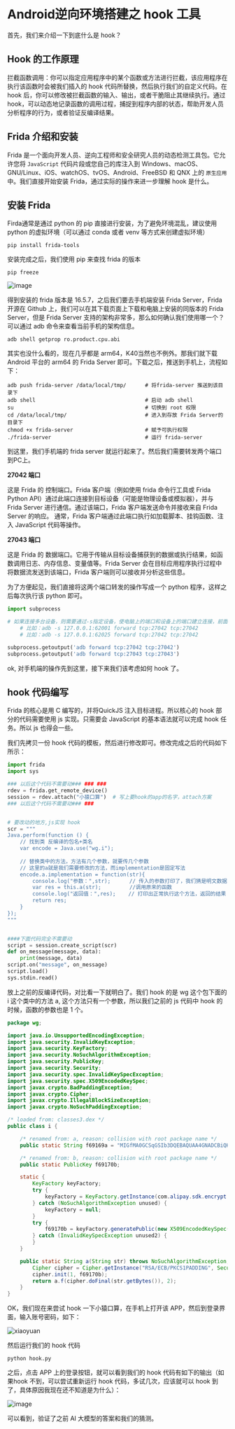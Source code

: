 # Android逆向环境搭建之 hook 工具
首先，我们来介绍一下到底什么是 hook？
## Hook 的工作原理
拦截函数调用：你可以指定应用程序中的某个函数或方法进行拦截，该应用程序在执行该函数时会被我们插入的 hook 代码所替换，然后执行我们的自定义代码。在 hook 后，你可以修改被拦截函数的输入、输出，或者干脆阻止其继续执行。通过 hook，可以动态地记录函数的调用过程，捕捉到程序内部的状态，帮助开发人员分析程序的行为，或者验证反编译结果。
## Frida 介绍和安装
Frida 是一个面向开发人员、逆向工程师和安全研究人员的动态检测工具包。它允许您将 `JavaScript` 代码片段或您自己的库注入到 Windows、macOS、GNU/Linux、iOS、watchOS、tvOS、Android、FreeBSD 和 QNX 上的 `原生应用` 中。我们直接开始安装 Frida，通过实际的操作来进一步理解 hook 是什么。
## 安装 Frida
Firda通常是通过 python 的 pip 直接进行安装，为了避免环境混乱，建议使用 python 的虚拟环境（可以通过 conda 或者 venv 等方式来创建虚拟环境）
  
    pip install frida-tools
安装完成之后，我们使用 pip 来查找 frida 的版本

    pip freeze
    
![image](https://github.com/user-attachments/assets/381f3f78-562d-4ab8-a965-62a3d399fdc7)

得到安装的 frida 版本是 16.5.7，之后我们要去手机端安装 Frida Server，Frida 开源在 Github 上，我们可以在其下载页面上下载和电脑上安装的同版本的 Frida Server，但是 Frida Server 支持的架构非常多，那么如何确认我们使用哪一个？可以通过 adb 命令来查看当前手机的架构信息。

    adb shell getprop ro.product.cpu.abi
    
其实也没什么看的，现在几乎都是 arm64，K40当然也不例外。那我们就下载 Android 平台的 arm64 的 Frida Server 即可。下载之后，推送到手机上，流程如下：

    adb push frida-server /data/local/tmp/      # 将frida-server 推送到该目录下
    adb shell                                   # 启动 adb shell
    su                                          # 切换到 root 权限
    cd /data/local/tmp/                         # 进入到存放 Frida Server的目录下
    chmod +x frida-server                       # 赋予可执行权限
    ./frida-server                              # 运行 frida-server

到这里，我们手机端的 frida server 就运行起来了。然后我们需要转发两个端口到PC上。

**27042 端口**

这是 Frida 的 控制端口。Frida 客户端（例如使用 frida 命令行工具或 Frida Python API）通过此端口连接到目标设备（可能是物理设备或模拟器），并与 Frida Server 进行通信。通过该端口，Frida 客户端发送命令并接收来自 Frida Server 的响应。
通常，Frida 客户端通过此端口执行如加载脚本、挂钩函数、注入 JavaScript 代码等操作。

**27043 端口**

这是 Frida 的 数据端口。它用于传输从目标设备捕获到的数据或执行结果，如函数调用日志、内存信息、变量值等。Frida Server 会在目标应用程序执行过程中将数据流发送到该端口，Frida 客户端则可以接收并分析这些信息。

为了方便起见，我们直接将这两个端口转发的操作写成一个 python 程序，这样之后每次执行该 python 即可。
```python
import subprocess

# 如果连接多台设备，则需要通过-s指定设备，使电脑上的端口和设备上的端口建立连接，前面是电脑上的端口号
    # 比如：adb -s 127.0.0.1:62001 forward tcp:27042 tcp:27042
    # 比如：adb -s 127.0.0.1:62025 forward tcp:27042 tcp:27042

subprocess.getoutput('adb forward tcp:27042 tcp:27042')
subprocess.getoutput('adb forward tcp:27043 tcp:27043')
```

ok, 对手机端的操作先到这里，接下来我们该考虑如何 hook 了。
## hook 代码编写
Frida 的核心是用 C 编写的，并将QuickJS 注入目标进程。所以核心的 hook 部分的代码需要使用 js 实现。只需要会 JavaScript 的基本语法就可以完成 hook 任务。所以 js 也得会一些。

我们先拷贝一份 hook 代码的模板，然后进行修改即可。修改完成之后的代码如下所示：
```python
import frida
import sys

### 以后这个代码不需要动### ### ###
rdev = frida.get_remote_device()
session = rdev.attach("小猿口算")  # 写上要hook的app的名字，attach方案
### 以后这个代码不需要动### ###


# 要改动的地方,js实现 hook
scr = """
Java.perform(function () {
    // 找到类 反编译的包名+类名
    var encode = Java.use("wg.i");
    
    // 替换类中的方法，方法有几个参数，就要传几个参数
    // 这里的a就是我们需要修改的方法，而implementation是固定写法
    encode.a.implementation = function(str){
        console.log("参数：",str);      // 传入的参数打印了，我们猜是明文数据
        var res = this.a(str);         //调用原来的函数
        console.log("返回值：",res);    // 打印出正常执行这个方法，返回的结果
        return res;
    }
});
"""


####下面代码完全不需要动
script = session.create_script(scr)
def on_message(message, data):
    print(message, data)
script.on("message", on_message)
script.load()
sys.stdin.read()
```
放上之前的反编译代码，对比看一下就明白了。我们 hook 的是 wg 这个包下面的 i 这个类中的方法 a, 这个方法只有一个参数，所以我们之前的 js 代码中 hook 的时候，函数的参数也是 1 个。
```java
package wg;

import java.io.UnsupportedEncodingException;
import java.security.InvalidKeyException;
import java.security.KeyFactory;
import java.security.NoSuchAlgorithmException;
import java.security.PublicKey;
import java.security.Security;
import java.security.spec.InvalidKeySpecException;
import java.security.spec.X509EncodedKeySpec;
import javax.crypto.BadPaddingException;
import javax.crypto.Cipher;
import javax.crypto.IllegalBlockSizeException;
import javax.crypto.NoSuchPaddingException;

/* loaded from: classes3.dex */
public class i {

    /* renamed from: a, reason: collision with root package name */
    public static String f69169a = "MIGfMA0GCSqGSIb3DQEBAQUAA4GNADCBiQKBgQDSovT1rrwzrGoMCFb6z8e+5lzVdAD5o8krGIwdfxrVE2OnMijUZdkQk7etPJvZ2JOVXghthAGUUJkDUE8n2ZMNFKPjMrQJI49ewVzqWOKOvgU6Iu60Sn0xpeietP1wWXBkszdV1WfNBJUo2hhPDnIPMGzzdfLW5rMu+tczeUriJQIDAQAB";

    /* renamed from: b, reason: collision with root package name */
    public static PublicKey f69170b;

    static {
        KeyFactory keyFactory;
        try {
            keyFactory = KeyFactory.getInstance(com.alipay.sdk.encrypt.d.f17015a);
        } catch (NoSuchAlgorithmException unused) {
            keyFactory = null;
        }
        try {
            f69170b = keyFactory.generatePublic(new X509EncodedKeySpec(a.a(f69169a, 2)));
        } catch (InvalidKeySpecException unused2) {
        }
    }

    public static String a(String str) throws NoSuchAlgorithmException, NoSuchPaddingException, InvalidKeyException, UnsupportedEncodingException, IllegalBlockSizeException, BadPaddingException {
        Cipher cipher = Cipher.getInstance("RSA/ECB/PKCS1PADDING", Security.getProvider("BC"));
        cipher.init(1, f69170b);
        return a.f(cipher.doFinal(str.getBytes()), 2);
    }
}
```

OK，我们现在来尝试 hook 一下小猿口算，在手机上打开该 APP，然后到登录界面，输入账号密码，如下：

![xiaoyuan](https://github.com/user-attachments/assets/ed9389ba-f8c6-4fef-b9a9-6448ac004ce4)

然后运行我们的 hook 代码

    python hook.py

之后，点击 APP 上的登录按钮，就可以看到我们的 hook 代码有如下的输出（如果hook 不到，可以尝试重新运行 hook 代码，多试几次，应该就可以 hook 到了，具体原因我现在还不知道是为什么）：

![image](https://github.com/user-attachments/assets/86e9ae80-60a1-4ae2-a68e-88848e921a96)

可以看到，验证了之前 AI 大模型的答案和我们的猜测。
